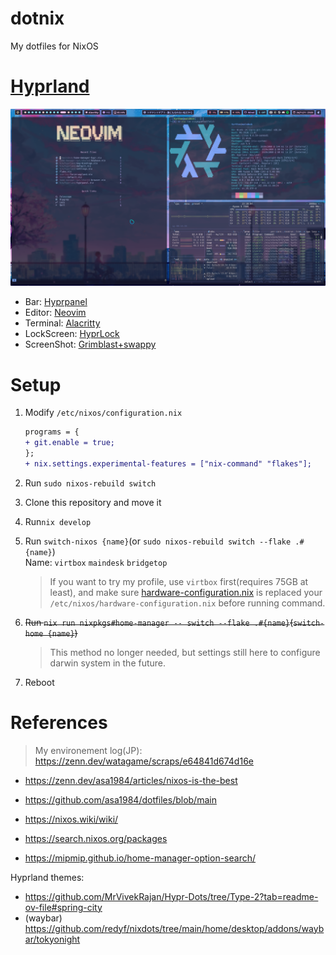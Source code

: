 # dotnix

My dotfiles for NixOS

# [Hyprland](./home-manager/wm/hyprland/)

![](./docs/hypr.png)
- Bar: [Hyprpanel](https://hyprpanel.com)
- Editor: [Neovim](https://github.com/turtton/myvim.nix)
- Terminal: [Alacritty](https://alacritty.org)
- LockScreen: [HyprLock](https://github.com/hyprwm/hyprlock/)
- ScreenShot: [Grimblast+swappy](https://github.com/turtton/dotnix/blob/8186fca772bfa4d22db9263a04c08541cfbeafa9/home-manager/wm/hyprland/key-bindings.nix#L102-L106)

# Setup

1. Modify `/etc/nixos/configuration.nix`
   ```diff
   programs = {
   + git.enable = true;
   };
   + nix.settings.experimental-features = ["nix-command" "flakes"];
   ```

2. Run `sudo nixos-rebuild switch`

3. Clone this repository and move it

4. Run`nix develop`

5. Run `switch-nixos {name}`(or `sudo nixos-rebuild switch --flake .#{name}`)  
   Name: `virtbox` `maindesk` `bridgetop`
   > If you want to try my profile, use `virtbox` first(requires 75GB at least), and make sure [hardware-configuration.nix](https://github.com/turtton/dotnix/blob/main/hosts/virtbox/hardware-configuration.nix) is replaced your `/etc/nixos/hardware-configuration.nix` before running command.

6. ~~Run `nix run nixpkgs#home-manager -- switch --flake .#{name}`(`switch-home {name}`)~~  

   > This method no longer needed, but settings still here to configure darwin system in the future.

7. Reboot

# References

> My environement log(JP):  
> https://zenn.dev/watagame/scraps/e64841d674d16e

- https://zenn.dev/asa1984/articles/nixos-is-the-best
- https://github.com/asa1984/dotfiles/blob/main

- https://nixos.wiki/wiki/
- https://search.nixos.org/packages
- https://mipmip.github.io/home-manager-option-search/

Hyprland themes:

- https://github.com/MrVivekRajan/Hypr-Dots/tree/Type-2?tab=readme-ov-file#spring-city
- (waybar) https://github.com/redyf/nixdots/tree/main/home/desktop/addons/waybar/tokyonight
